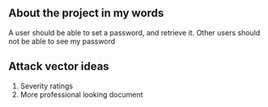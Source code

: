 ## About the project in my words

A user should be able to set a password, and retrieve it. Other users
should not be able to see my password

## Attack vector ideas

1. Severity ratings
2. More professional looking document